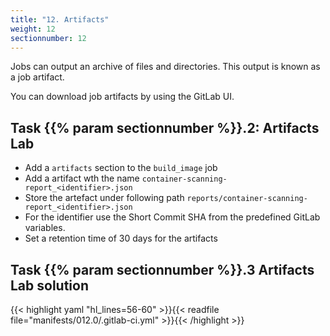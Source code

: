 ```yaml
---
title: "12. Artifacts"
weight: 12
sectionnumber: 12
---
```


Jobs can output an archive of files and directories. This output is known as a job artifact.

You can download job artifacts by using the GitLab UI.


## Task {{% param sectionnumber %}}.2: Artifacts Lab

* Add a `artifacts` section to the `build_image` job
* Add a artifact wth the name `container-scanning-report_<identifier>.json`
* Store the artefact under following path `reports/container-scanning-report_<identifier>.json`
* For the identifier use the Short Commit SHA from the predefined GitLab variables.
* Set a retention time of 30 days for the artifacts


## Task {{% param sectionnumber %}}.3 Artifacts Lab solution

{{< highlight yaml "hl_lines=56-60" >}}{{< readfile file="manifests/012.0/.gitlab-ci.yml" >}}{{< /highlight >}}
